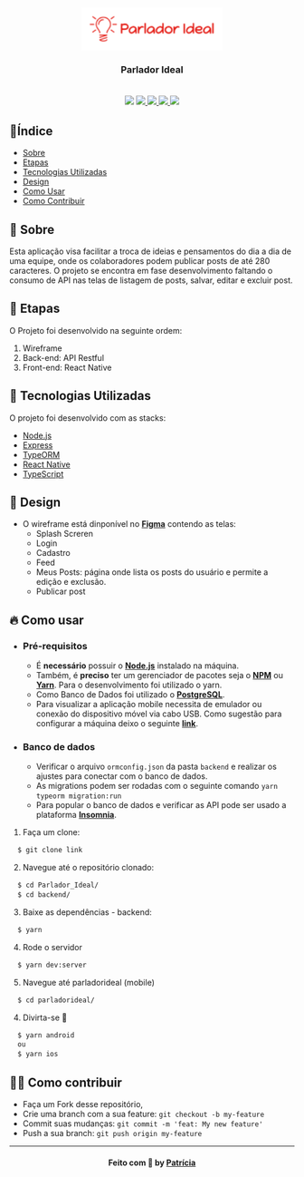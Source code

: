 <h3 align="center">
   <img alt="Logo" title="#logo" width="250px" src="/parladorideal/src/assets/logoH.png">
   <br><br>
   <b>Parlador Ideal</b>  
   <br><br>
 
   <p align="center">
   <img src="https://img.shields.io/badge/made by-Patricia-orange" />
   <a href="https://nodejs.org/en/">
    <img src="https://img.shields.io/badge/back--end-NodeJS-brightgreen" />
   </a>
   <a href="https://expressjs.com/pt-br/">
    <img src="https://img.shields.io/badge/framework-Express-brightgreen" />
   </a>
   <a href="https://reactnative.dev/">
    <img src="https://img.shields.io/badge/front--end-React--Native-blue" />
   </a>
   <a href="https://typeorm.io/#/">
    <img src="https://img.shields.io/badge/ORM-TypeORM-orange" />
   </a>
   </p>
</h3>

## 🔖Índice

- [Sobre](#sobre)
- [Etapas](#etapas)
- [Tecnologias Utilizadas](#tecnologias-utilizadas)
- [Design](#design)
- [Como Usar](#como-usar)
- [Como Contribuir](#como-contribuir)

<a id="sobre"></a>
## 🧐 Sobre

Esta aplicação visa facilitar a troca de ideias e pensamentos do dia a dia de uma equipe, onde os colaboradores podem publicar posts de até 280 caracteres.
O projeto se encontra em fase desenvolvimento faltando o consumo de API nas telas de listagem de posts, salvar, editar e excluir post.


<a id="etapas"></a>
## 🚧 Etapas

O Projeto foi desenvolvido na seguinte ordem:
1. Wireframe
2. Back-end: API Restful
3. Front-end: React Native

<a id="tecnologias-utilizadas"></a>
## 🚀 Tecnologias Utilizadas

O projeto foi desenvolvido com as stacks:
- [Node.js](https://nodejs.org/en/)
- [Express](https://expressjs.com/pt-br/)
- [TypeORM](https://typeorm.io/#/)
- [React Native](https://reactnative.dev/)
- [TypeScript](https://www.typescriptlang.org/)

<a id="design"></a>
## 🎨 Design

- O wireframe está dinponível no **[Figma](https://www.figma.com/proto/Lx7mDvaC9BzQrOs3kxIWR4/Parlador-Ideal?node-id=1%3A6&viewport=116%2C197%2C0.2803868055343628&scaling=scale-down)** contendo as telas:
   - Splash Screren
   - Login
   - Cadastro
   - Feed
   - Meus Posts: página onde lista os posts do usuário e permite a edição e exclusão.
   - Publicar post

<a id="como-usar"></a>
## 🔥 Como usar

- ### **Pré-requisitos**
  - É **necessário** possuir o **[Node.js](https://nodejs.org/en/)** instalado na máquina.
  - Também, é **preciso** ter um gerenciador de pacotes seja o **[NPM](https://www.npmjs.com/)** ou **[Yarn](https://yarnpkg.com/)**. Para o desenvolvimento foi utilizado o yarn.
  - Como Banco de Dados foi utilizado o **[PostgreSQL](https://www.postgresql.org/)**.
  - Para visualizar a aplicação mobile necessita de emulador ou conexão do dispositivo móvel via cabo USB. Como sugestão para configurar a máquina deixo o seguinte **[link](https://react-native.rocketseat.dev/)**.

- ### **Banco de dados**
  - Verificar o arquivo `ormconfig.json` da pasta `backend` e realizar os ajustes para conectar com o banco de dados.
  - As migrations podem ser rodadas com o seguinte comando `yarn typeorm migration:run`
  - Para popular o banco de dados e verificar as API pode ser usado a plataforma **[Insomnia](https://insomnia.rest/)**.

1. Faça um clone:

```sh
  $ git clone link
```

2. Navegue até o repositório clonado:

```sh
  $ cd Parlador_Ideal/
  $ cd backend/
```

3. Baixe as dependências - backend:

```sh
  $ yarn
```

4. Rode o servidor

```sh
  $ yarn dev:server
```

5. Navegue até parladorideal (mobile)

```sh
  $ cd parladorideal/
```

4. Divirta-se 🎉

```sh
  $ yarn android
  ou
  $ yarn ios
```

<a id="como-contribuir"></a>
## 💪🏻 Como contribuir

- Faça um Fork desse repositório,
- Crie uma branch com a sua feature: `git checkout -b my-feature`
- Commit suas mudanças: `git commit -m 'feat: My new feature'`
- Push a sua branch: `git push origin my-feature`

---

<h4 align="center">
    Feito com 🧡 by <a href="https://www.linkedin.com/in/patricia-mashiba/" target="_blank">Patrícia</a>
</h4>
